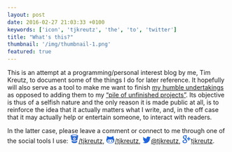```yaml
---
layout: post
date: 2016-02-27 21:03:33 +0100
keywords: ['icon', 'tjkreutz', 'the', 'to', 'twitter']
title: "What's this?"
thumbnail: '/img/thumbnail-1.png'
featured: true
---
```


This is an attempt at a programming/personal interest blog by me, Tim Kreutz, to document some of the things I do for later reference. It hopefully will also serve as a tool to make me want to finish [my humble undertakings](http://timkreutz.nl/musicmood/) as opposed to adding them to my [“pile of unfinished projects”](http://timkreutz.nl/soepvandedag/). Its objective is thus of a selfish nature and the only reason it is made public at all, is to reinforce the idea that it actually matters what I write, and, in the off case that it may actually help or entertain someone, to interact with readers.

In the latter case, please leave a comment or connect to me through one of the social tools I use: [![Bitbucket Icon](/img/icon-bitbucket.png "Bitbucket")/tjkreutz](https://bitbucket.org/tjkreutz/), [![Github Icon](/img/icon-github.png "Github")/tjkreutz](https://github.com/tjkreutz), [![Twitter Icon](/img/icon-twitter.png "Twitter")@tjkreutz](https://twitter.com/tjkreutz), [![Google Plus Icon](/img/icon-googleplus.png "Google+")tjkreutz](https://plus.google.com/108858324551681825245).
